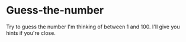 # Guess-the-number
Try to guess the number I'm thinking of between 1 and 100. I'll give you hints if you're close.
